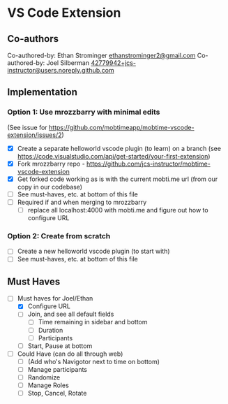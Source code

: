 # VS Code Extension

## Co-authors

Co-authored-by: Ethan Strominger <ethanstrominger2@gmail.com>
Co-authored-by: Joel Silberman <42779942+jcs-instructor@users.noreply.github.com>

## Implementation

### Option 1: Use mrozzbarry with minimal edits

(See issue for https://github.com/mobtimeapp/mobtime-vscode-extension/issues/2)

- [x] Create a separate helloworld vscode plugin (to learn) on a branch (see https://code.visualstudio.com/api/get-started/your-first-extension)
- [x] Fork mrozzbarry repo - https://github.com/jcs-instructor/mobtime-vscode-extension
- [x] Get forked code working as is with the current mobti.me url (from our copy in our codebase)
- [ ] See must-haves, etc. at bottom of this file
- [ ] Required if and when merging to mrozzbarry
  - [ ] replace all localhost:4000 with mobti.me and figure out how to configure URL

### Option 2: Create from scratch

- [ ] Create a new helloworld vscode plugin (to start with)
- [ ] See must-haves, etc. at bottom of this file

## Must Haves

- [ ] Must haves for Joel/Ethan
  - [x] Configure URL
  - [ ] Join, and see all default fields
    - [ ] Time remaining in sidebar and bottom
    - [ ] Duration
    - [ ] Participants
  - [ ] Start, Pause at bottom
- [ ] Could Have (can do all through web)
  - [ ] (Add who's Navigotor next to time on bottom)
  - [ ] Manage participants
  - [ ] Randomize
  - [ ] Manage Roles
  - [ ] Stop, Cancel, Rotate
